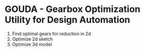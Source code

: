# GOUDA - Gearbox Optimization Utility for Design Automation

1. Find optimal gears for reduction in 2d
2. Optimize 2d sketch
3. Optimize 3d model